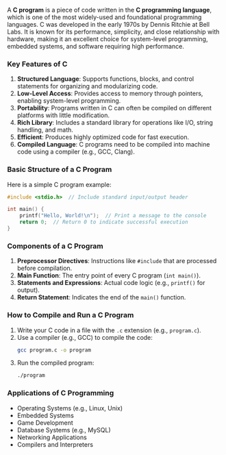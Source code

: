 

A **C program** is a piece of code written in the **C programming language**, which is one of the most widely-used and foundational programming languages. C was developed in the early 1970s by Dennis Ritchie at Bell Labs. It is known for its performance, simplicity, and close relationship with hardware, making it an excellent choice for system-level programming, embedded systems, and software requiring high performance.

### Key Features of C
1. **Structured Language**: Supports functions, blocks, and control statements for organizing and modularizing code.
2. **Low-Level Access**: Provides access to memory through pointers, enabling system-level programming.
3. **Portability**: Programs written in C can often be compiled on different platforms with little modification.
4. **Rich Library**: Includes a standard library for operations like I/O, string handling, and math.
5. **Efficient**: Produces highly optimized code for fast execution.
6. **Compiled Language**: C programs need to be compiled into machine code using a compiler (e.g., GCC, Clang).

### Basic Structure of a C Program
Here is a simple C program example:

```c
#include <stdio.h>  // Include standard input/output header

int main() {
    printf("Hello, World!\n");  // Print a message to the console
    return 0;  // Return 0 to indicate successful execution
}
```

### Components of a C Program
1. **Preprocessor Directives**: Instructions like `#include` that are processed before compilation.
2. **Main Function**: The entry point of every C program (`int main()`).
3. **Statements and Expressions**: Actual code logic (e.g., `printf()` for output).
4. **Return Statement**: Indicates the end of the `main()` function.

### How to Compile and Run a C Program
1. Write your C code in a file with the `.c` extension (e.g., `program.c`).
2. Use a compiler (e.g., GCC) to compile the code:
   ```bash
   gcc program.c -o program
   ```
3. Run the compiled program:
   ```bash
   ./program
   ```

### Applications of C Programming
- Operating Systems (e.g., Linux, Unix)
- Embedded Systems
- Game Development
- Database Systems (e.g., MySQL)
- Networking Applications
- Compilers and Interpreters


